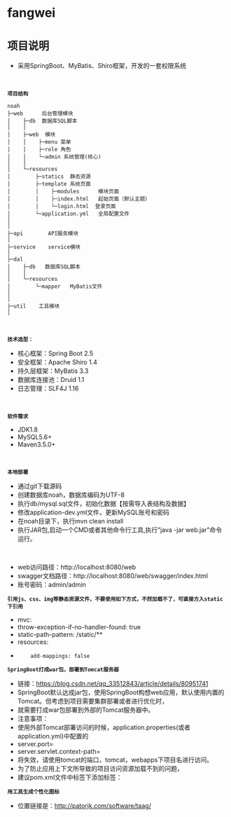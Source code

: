 # fangwei
**`项目说明`**
================
- 采用SpringBoot、MyBatis、Shiro框架，开发的一套权限系统
<br>

**`项目结构`** 
```
noah
├─web      后台管理模块
│    ├─db  数据库SQL脚本
│    │ 
│    ├─web  模块
│    │    ├─menu 菜单
│    │    ├─role 角色
│    │    └─admin 系统管理(核心)
│    │ 
│    └─resources 
│        ├─statics  静态资源
│        ├─template 系统页面
│        │    ├─modules      模块页面
│        │    ├─index.html   起始页面（默认主题）
│        │    └─login.html  登录页面
│        └─application.yml   全局配置文件
│       
│ 
├─api        API服务模块
│ 
├─service    service模块
│
├─dal
│    ├─db   数据库SQL脚本
│    │ 
│    └─resources 
│        └─mapper   MyBatis文件
│     
│
├─util    工具模块
│
```

<br>

 **`技术选型：`** 
- 核心框架：Spring Boot 2.5
- 安全框架：Apache Shiro 1.4
- 持久层框架：MyBatis 3.3
- 数据库连接池：Druid 1.1
- 日志管理：SLF4J 1.16

<br>

 **`软件需求`** 
- JDK1.8
- MySQL5.6+
- Maven3.5.0+

<br>

 **`本地部署`**
- 通过git下载源码
- 创建数据库noah，数据库编码为UTF-8
- 执行db/mysql.sql文件，初始化数据【按需导入表结构及数据】
- 修改application-dev.yml文件，更新MySQL账号和密码
- 在noah目录下，执行mvn clean install
- 执行JAR包,启动一个CMD或者其他命令行工具,执行"java -jar web.jar"命令运行。
<br>

- web访问路径：http://localhost:8080/web
- swagger文档路径：http://localhost:8080/web/swagger/index.html
- 账号密码：admin/admin

**`引用js、css、img等静态资源文件，不要使用如下方式，不然加载不了，可直接方入static下引用`**
-  mvc:
-    throw-exception-if-no-handler-found: true
-    static-path-pattern: /static/**
-  resources:
-         add-mappings: false

**`SpringBoot打成war包，部署到Tomcat服务器`**
- 链接：https://blog.csdn.net/qq_33512843/article/details/80951741
- SpringBoot默认达成jar包，使用SpringBoot构想web应用，默认使用内置的Tomcat。但考虑到项目需要集群部署或者进行优化时，
- 就需要打成war包部署到外部的Tomcat服务器中。
- 注意事项：
- 使用外部Tomcat部署访问的时候，application.properties(或者application.yml)中配置的
- server.port=
- server.servlet.context-path=
- 将失效，请使用tomcat的端口，tomcat，webapps下项目名进行访问。
- 为了防止应用上下文所导致的项目访问资源加载不到的问题，
- 建议pom.xml文件中<build></build>标签下添加<finalName></finalName>标签：

**`用工具生成个性化图标`**
- 位置链接是：http://patorjk.com/software/taag/

